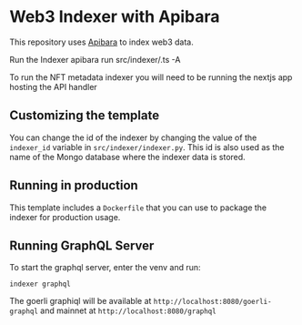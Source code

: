 # Web3 Indexer with Apibara

This repository uses [Apibara](https://github.com/apibara/apibara) to index web3 data.

Run the Indexer
apibara run src/indexer/<indexer>.ts -A <dna-token>

To run the NFT metadata indexer you will need to be running the nextjs app hosting the API handler

## Customizing the template

You can change the id of the indexer by changing the value of the `indexer_id` variable in `src/indexer/indexer.py`. This id is also used as the name of the Mongo database where the indexer data is stored.

## Running in production

This template includes a `Dockerfile` that you can use to package the indexer for production usage.

## Running GraphQL Server

To start the graphql server, enter the venv and run:

    indexer graphql

The goerli graphiql will be available at `http://localhost:8080/goerli-graphql` and mainnet at `http://localhost:8080/graphql`
